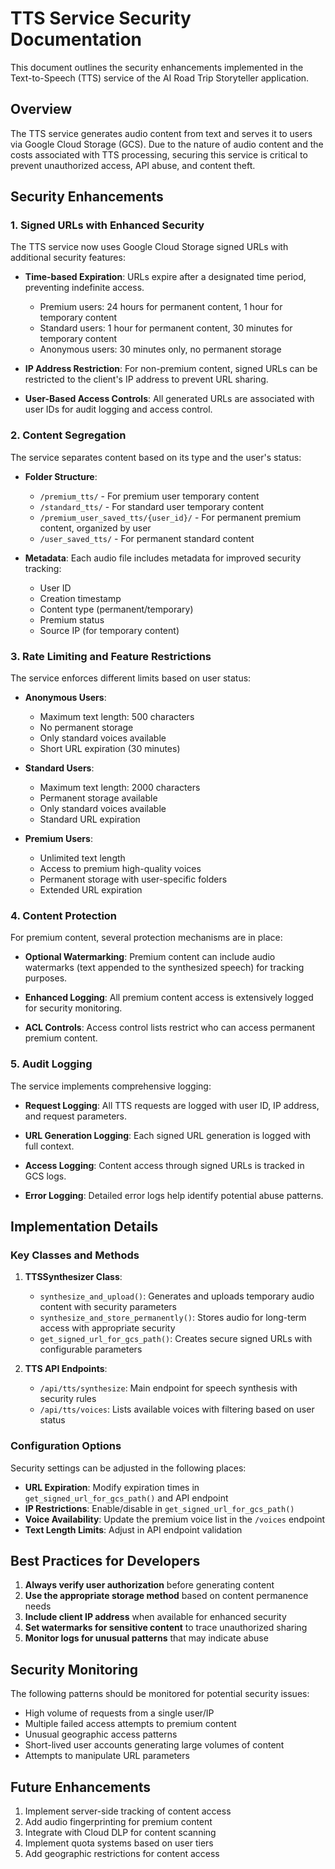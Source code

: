 # TTS Service Security Documentation

This document outlines the security enhancements implemented in the Text-to-Speech (TTS) service of the AI Road Trip Storyteller application.

## Overview

The TTS service generates audio content from text and serves it to users via Google Cloud Storage (GCS). Due to the nature of audio content and the costs associated with TTS processing, securing this service is critical to prevent unauthorized access, API abuse, and content theft.

## Security Enhancements

### 1. Signed URLs with Enhanced Security

The TTS service now uses Google Cloud Storage signed URLs with additional security features:

- **Time-based Expiration**: URLs expire after a designated time period, preventing indefinite access.
  - Premium users: 24 hours for permanent content, 1 hour for temporary content
  - Standard users: 1 hour for permanent content, 30 minutes for temporary content
  - Anonymous users: 30 minutes only, no permanent storage

- **IP Address Restriction**: For non-premium content, signed URLs can be restricted to the client's IP address to prevent URL sharing.

- **User-Based Access Controls**: All generated URLs are associated with user IDs for audit logging and access control.

### 2. Content Segregation

The service separates content based on its type and the user's status:

- **Folder Structure**:
  - `/premium_tts/` - For premium user temporary content
  - `/standard_tts/` - For standard user temporary content
  - `/premium_user_saved_tts/{user_id}/` - For permanent premium content, organized by user
  - `/user_saved_tts/` - For permanent standard content

- **Metadata**: Each audio file includes metadata for improved security tracking:
  - User ID
  - Creation timestamp
  - Content type (permanent/temporary)
  - Premium status
  - Source IP (for temporary content)

### 3. Rate Limiting and Feature Restrictions

The service enforces different limits based on user status:

- **Anonymous Users**:
  - Maximum text length: 500 characters
  - No permanent storage
  - Only standard voices available
  - Short URL expiration (30 minutes)

- **Standard Users**:
  - Maximum text length: 2000 characters
  - Permanent storage available
  - Only standard voices available
  - Standard URL expiration

- **Premium Users**:
  - Unlimited text length
  - Access to premium high-quality voices
  - Permanent storage with user-specific folders
  - Extended URL expiration

### 4. Content Protection

For premium content, several protection mechanisms are in place:

- **Optional Watermarking**: Premium content can include audio watermarks (text appended to the synthesized speech) for tracking purposes.

- **Enhanced Logging**: All premium content access is extensively logged for security monitoring.

- **ACL Controls**: Access control lists restrict who can access permanent premium content.

### 5. Audit Logging

The service implements comprehensive logging:

- **Request Logging**: All TTS requests are logged with user ID, IP address, and request parameters.

- **URL Generation Logging**: Each signed URL generation is logged with full context.

- **Access Logging**: Content access through signed URLs is tracked in GCS logs.

- **Error Logging**: Detailed error logs help identify potential abuse patterns.

## Implementation Details

### Key Classes and Methods

1. **TTSSynthesizer Class**:
   - `synthesize_and_upload()`: Generates and uploads temporary audio content with security parameters
   - `synthesize_and_store_permanently()`: Stores audio for long-term access with appropriate security
   - `get_signed_url_for_gcs_path()`: Creates secure signed URLs with configurable parameters

2. **TTS API Endpoints**:
   - `/api/tts/synthesize`: Main endpoint for speech synthesis with security rules
   - `/api/tts/voices`: Lists available voices with filtering based on user status

### Configuration Options

Security settings can be adjusted in the following places:

- **URL Expiration**: Modify expiration times in `get_signed_url_for_gcs_path()` and API endpoint
- **IP Restrictions**: Enable/disable in `get_signed_url_for_gcs_path()`
- **Voice Availability**: Update the premium voice list in the `/voices` endpoint
- **Text Length Limits**: Adjust in API endpoint validation

## Best Practices for Developers

1. **Always verify user authorization** before generating content
2. **Use the appropriate storage method** based on content permanence needs
3. **Include client IP address** when available for enhanced security
4. **Set watermarks for sensitive content** to trace unauthorized sharing
5. **Monitor logs for unusual patterns** that may indicate abuse

## Security Monitoring

The following patterns should be monitored for potential security issues:

- High volume of requests from a single user/IP
- Multiple failed access attempts to premium content
- Unusual geographic access patterns
- Short-lived user accounts generating large volumes of content
- Attempts to manipulate URL parameters

## Future Enhancements

1. Implement server-side tracking of content access
2. Add audio fingerprinting for premium content
3. Integrate with Cloud DLP for content scanning
4. Implement quota systems based on user tiers
5. Add geographic restrictions for content access